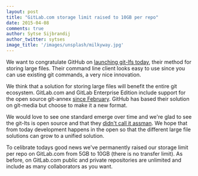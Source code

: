 ```yaml
---
layout: post
title: "GitLab.com storage limit raised to 10GB per repo"
date: 2015-04-08
comments: true
author: Sytse Sijbrandij
author_twitter: sytses
image_title: '/images/unsplash/milkyway.jpg'
---
```


We want to congratulate GitHub on [launching git-lfs today](https://github.com/blog/1986-announcing-git-large-file-storage-lfs), their method for storing large files.
Their command line client looks easy to use since you can use existing git commands, a very nice innovation.

We think that a solution for storing large files will benefit the entire git ecosystem.
GitLab.com and GitLab Enterprise Edition include support for the open source git-annex [since February](https://about.gitlab.com/2015/02/17/gitlab-annex-solves-the-problem-of-versioning-large-binaries-with-git/).
GitHub has based their solution on git-media but choose to make it a new format.

We would love to see one standard emerge over time and we're glad to see the git-lts is open source and that they [didn't call it assman](https://github.com/github/git-lfs/commit/10a8eceefdb081edf6114eda6f68c1f4db204a96).
We hope that from today development happens in the open so that the different large file solutions can grow to a unified solution.

To celibrate todays good news we've permanently raised our storage limit per repo on GitLab.com from 5GB to 10GB (there is no transfer limit).
As before, on GitLab.com public and private repositories are unlimited and include as many collaborators as you want.


